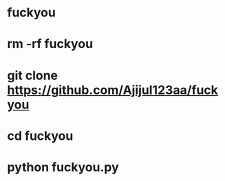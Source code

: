 # fuckyou
# rm -rf fuckyou
# git clone https://github.com/Ajijul123aa/fuckyou
# cd fuckyou
# python fuckyou.py
